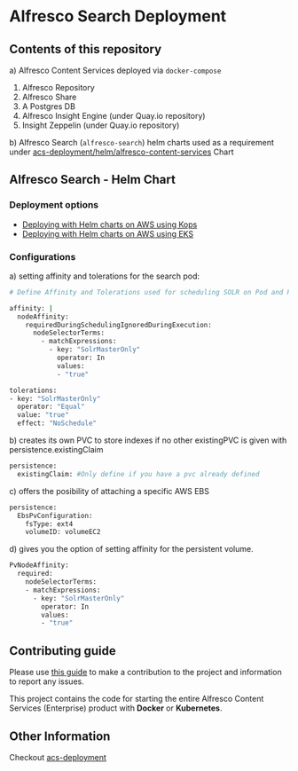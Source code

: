 # Alfresco Search Deployment

## Contents of this repository
a) Alfresco Content Services deployed via `docker-compose`
1. Alfresco Repository
2. Alfresco Share
3. A Postgres DB  
4. Alfresco Insight Engine (under Quay.io repository)
5. Insight Zeppelin (under Quay.io repository)

b) Alfresco Search (`alfresco-search`) helm charts used as a requirement under [acs-deployment/helm/alfresco-content-services](https://github.com/Alfresco/acs-deployment/tree/master/helm/alfresco-content-services) Chart


## Alfresco Search - Helm Chart

### Deployment options
* [Deploying with Helm charts on AWS using Kops](https://github.com/Alfresco/acs-deployment/tree/master/docs/helm-deployment-aws_kops.md)
* [Deploying with Helm charts on AWS using EKS](https://github.com/Alfresco/acs-deployment/tree/master/docs/helm-deployment-aws_eks.md)

### Configurations
a) setting affinity and tolerations for the search pod:

```bash
# Define Affinity and Tolerations used for scheduling SOLR on Pod and PV level

affinity: |
  nodeAffinity:
    requiredDuringSchedulingIgnoredDuringExecution:
      nodeSelectorTerms:
        - matchExpressions:
          - key: "SolrMasterOnly"
            operator: In
            values:
            - "true"

tolerations:
- key: "SolrMasterOnly"
  operator: "Equal"
  value: "true"
  effect: "NoSchedule"
```

b) creates its own PVC to store indexes if no other existingPVC is given with persistence.existingClaim

```bash
persistence:
  existingClaim: #Only define if you have a pvc already defined
```

c) offers the posibility of attaching a specific AWS EBS

```bash
persistence:
  EbsPvConfiguration:
    fsType: ext4
    volumeID: volumeEC2
```

d) gives you the option of setting affinity for the persistent volume.

```bash
PvNodeAffinity:
  required:    
    nodeSelectorTerms:
    - matchExpressions:
      - key: "SolrMasterOnly"
        operator: In
        values:
        - "true"
```

## Contributing guide
Please use [this guide](CONTRIBUTING.md) to make a contribution to the project and information to report any issues.

This project contains the code for starting the entire Alfresco Content Services (Enterprise) product with **Docker** or **Kubernetes**.

## Other Information
Checkout [acs-deployment](https://github.com/Alfresco/acs-deployment/blob/master/README.md#other-information)